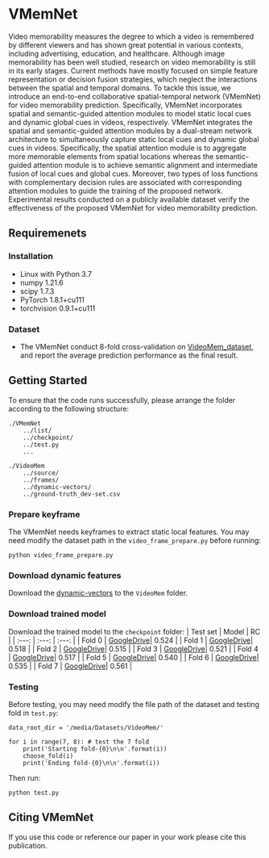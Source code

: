 # VMemNet
Video memorability measures the degree to which a video is remembered by different viewers and has shown great potential in various contexts, including advertising, education, and healthcare. Although image memorability has been well studied, research on video memorability is still in its early stages. Current methods have mostly focused on simple feature representation or decision fusion strategies, which neglect the interactions between the spatial and temporal domains. To tackle this issue, we introduce an end-to-end collaborative spatial-temporal network (VMemNet) for video memorability prediction. Specifically, VMemNet incorporates spatial and semantic-guided attention modules to model static local cues and dynamic global cues in videos, respectively. VMemNet integrates the spatial and semantic-guided attention modules by a dual-stream network architecture to simultaneously capture static local cues and dynamic global cues in videos. Specifically, the spatial attention module is to aggregate more memorable elements from spatial locations whereas the semantic-guided attention module is to achieve semantic alignment and intermediate fusion of local cues and global cues. Moreover, two types of loss functions with complementary decision rules are associated with corresponding attention modules to guide the training of the proposed network. Experimental results conducted on a publicly available dataset verify the effectiveness of the proposed VMemNet for video memorability prediction.


## Requiremenets
### Installation
* Linux with Python 3.7
* numpy 1.21.6
* scipy 1.7.3
* PyTorch 1.8.1+cu111 
* torchvision 0.9.1+cu111 
### Dataset
* The VMemNet conduct 8-fold cross-validation on [VideoMem_dataset](https://www.interdigital.com/data_sets/video-memorability-dataset), and report the average prediction performance as the final result. 

## Getting Started 
To ensure that the code runs successfully, please arrange the folder according to the following structure:
```
./VMemNet
    ../list/
    ../checkpoint/
    ../test.py
    ...

./VideoMem
    ../source/
    ../frames/
    ../dynamic-vectors/
    ../ground-truth_dev-set.csv
```
### Prepare keyframe
The VMemNet needs keyframes to extract static local features. You may need modify the dataset path in the `video_frame_prepare.py` before running:
```
python video_frame_prepare.py
```

### Download dynamic features
Download the [dynamic-vectors](https://drive.google.com/file/d/1XoSB7Wg1JHDyT3iwPfs5BRIWKwoNDKFc/view?usp=sharing) to the `VideoMem` folder.

### Download trained model
Download the trained model to the `checkpoint` folder:
| Test set | Model | RC | 
| :---: | :---: | :---: |
| Fold 0 | [GoogleDrive](https://drive.google.com/file/d/1XbIVw4DFNxyJXxGi7HD94X2Jl0x55wSo/view?usp=sharing)| 0.524 |
| Fold 1 | [GoogleDrive](https://drive.google.com/file/d/1Jmv_rvFvYkokuXMxrGZMLfxj2CuDO8m_/view?usp=sharing)| 0.518 |
| Fold 2 | [GoogleDrive](https://drive.google.com/file/d/16AUUxy2y1dYND57wBQH9_XdJJ5MKmxot/view?usp=sharing)| 0.515 |
| Fold 3 | [GoogleDrive](https://drive.google.com/file/d/1z1_GIdWI7NPKl1SXRCM1BP_3JSN0Cy-p/view?usp=sharing)| 0.521 |
| Fold 4 | [GoogleDrive](https://drive.google.com/file/d/1z4GOvELD-nfU6i0MdmVtt7qDU2gXTuqX/view?usp=sharing)| 0.517 |
| Fold 5 | [GoogleDrive](https://drive.google.com/file/d/13FcLzgaD0FX9exAtVf9XlMExC4dyM5nV/view?usp=sharing)| 0.540 |
| Fold 6 | [GoogleDrive](https://drive.google.com/file/d/1Qd1il6ek3CqpVtuN6FgAvTOHLmqn0OWc/view?usp=sharing)| 0.535 |
| Fold 7 | [GoogleDrive](https://drive.google.com/file/d/1f2XoKOLwxdLLQEp9J1f-fJPInuOcHoAr/view?usp=sharing)| 0.561 |

### Testing
Before testing, you may need modify the file path of the dataset and testing fold in `test.py`:
```
data_root_dir = '/media/Datasets/VideoMem/'
```
```
for i in range(7, 8): # test the 7 fold
    print('Starting fold-{0}\n\n'.format(i))
    choose_fold(i)
    print('Ending fold-{0}\n\n'.format(i))
```
Then run:
```
python test.py
```

## Citing VMemNet
If you use this code or reference our paper in your work please cite this publication.


